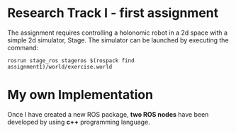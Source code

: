 # Research Track I - first assignment

The assignment requires controlling a holonomic robot in a 2d space with a simple 2d simulator, Stage. 
The simulator can be launched by executing the command:

```
rosrun stage_ros stageros $(rospack find assignment1)/world/exercise.world
```


# My own Implementation


Once I have created a new ROS package, **two ROS nodes** have been developed by using **c++** programming language. 




